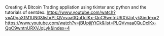 Creating A Bitcoin Trading appliation using tkinter and python
and the tutorials of sentdex.
https://www.youtube.com/watch?v=A0gaXfM1UN0&list=PLQVvvaa0QuDclKx-QpC9wntnURXVJqLyk&index=2
https://www.youtube.com/watch?v=jBUpjijYtCk&list=PLQVvvaa0QuDclKx-QpC9wntnURXVJqLyk&index=4